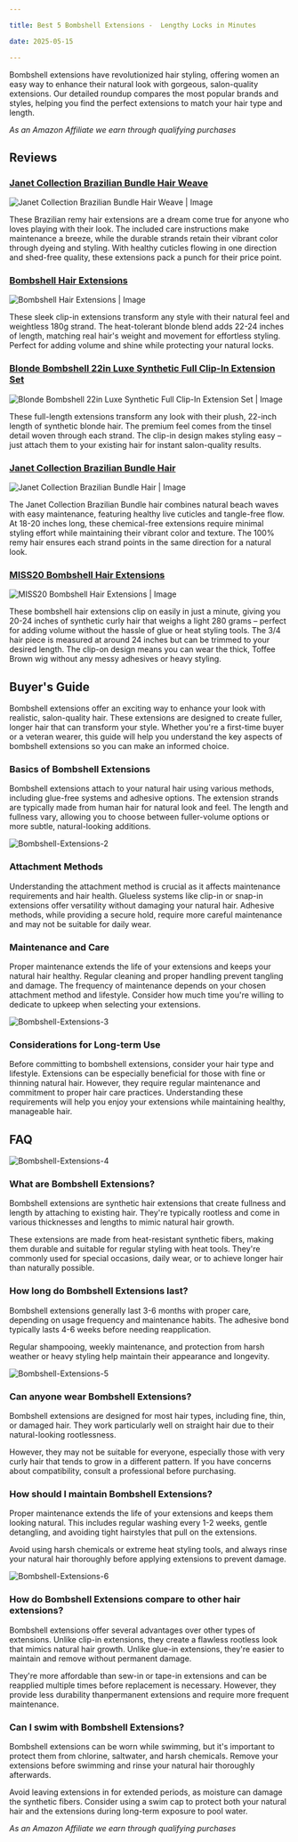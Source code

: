 ```yaml
---

title: Best 5 Bombshell Extensions -  Lengthy Locks in Minutes

date: 2025-05-15

---
```


Bombshell extensions have revolutionized hair styling, offering women an easy way to enhance their natural look with gorgeous, salon-quality extensions. Our detailed roundup compares the most popular brands and styles, helping you find the perfect extensions to match your hair type and length. 

*As an Amazon Affiliate we earn through qualifying purchases*


## Reviews


### [Janet Collection Brazilian Bundle Hair Weave](https://serp.ly/@bar/amazon/Bombshell+Extensions?utm\_term=janet-collection-brazilian-bundle-hair-weave)

![Janet Collection Brazilian Bundle Hair Weave | Image](https://encrypted-tbn1.gstatic.com/shopping?q=tbn:ANd9GcRw0WE2FoLHOYxSlf6SDlvCu3W\_CdCas6TEsLgvDwdmZ4ffcaGXjaV-IstA3qRCUtQdQcPcwMhL7Dj9UYWB-nvsK\_JnQq6VHw&usqp=CAY)

These Brazilian remy hair extensions are a dream come true for anyone who loves playing with their look. The included care instructions make maintenance a breeze, while the durable strands retain their vibrant color through dyeing and styling. With healthy cuticles flowing in one direction and shed-free quality, these extensions pack a punch for their price point. 


### [Bombshell Hair Extensions](https://serp.ly/@bar/amazon/Bombshell+Extensions?utm\_term=bombshell-hair-extensions)

![Bombshell Hair Extensions | Image](https://encrypted-tbn2.gstatic.com/shopping?q=tbn:ANd9GcSXm4ZxeY4d0wjvH3HS413h\_coRSwxKyzD3QGQdnG0nqfy5UBUb5FqoeOs8WpSfeXf1HjBSFaXBROGVEzkmePJngglQ\_mDMCg&usqp=CAY)

These sleek clip-in extensions transform any style with their natural feel and weightless 180g strand. The heat-tolerant blonde blend adds 22-24 inches of length, matching real hair's weight and movement for effortless styling. Perfect for adding volume and shine while protecting your natural locks. 


### [Blonde Bombshell 22in Luxe Synthetic Full Clip-In Extension Set](https://serp.ly/@bar/amazon/Bombshell+Extensions?utm\_term=blonde-bombshell-22in-luxe-synthetic-full-clip-in-extension-set)

![Blonde Bombshell 22in Luxe Synthetic Full Clip-In Extension Set | Image](https://encrypted-tbn3.gstatic.com/shopping?q=tbn:ANd9GcTia0AwR8\_oHC1TfGON7geLCUy4a5U8BgLJ5aoeWUiZ9TUyNdddRkU5LXwXJXRgjOjudkk5uQdTtIm-1S5mQYQrcxIKRZaU&usqp=CAY)

These full-length extensions transform any look with their plush, 22-inch length of synthetic blonde hair. The premium feel comes from the tinsel detail woven through each strand. The clip-in design makes styling easy – just attach them to your existing hair for instant salon-quality results. 


### [Janet Collection Brazilian Bundle Hair](https://serp.ly/@bar/amazon/Bombshell+Extensions?utm\_term=janet-collection-brazilian-bundle-hair)

![Janet Collection Brazilian Bundle Hair | Image](https://encrypted-tbn3.gstatic.com/shopping?q=tbn:ANd9GcQYQHLRvcLH5jSCWB59tmRVYAbcPX0-9qeogfccZ7Qg-y4ZDvjMjH\_zRJ2KT2huyAecE17P0SR5-DQ3pwuX9caocaXZVcCK&usqp=CAY)

The Janet Collection Brazilian Bundle hair combines natural beach waves with easy maintenance, featuring healthy live cuticles and tangle-free flow. At 18-20 inches long, these chemical-free extensions require minimal styling effort while maintaining their vibrant color and texture. The 100% remy hair ensures each strand points in the same direction for a natural look. 


### [MISS20 Bombshell Hair Extensions](https://serp.ly/@bar/amazon/Bombshell+Extensions?utm\_term=miss20-bombshell-hair-extensions)

![MISS20 Bombshell Hair Extensions | Image](https://encrypted-tbn1.gstatic.com/shopping?q=tbn:ANd9GcQCJsC2eHtSrO3jwXr1CNLIwKBKRJrC3pKbC2LIFXYHWY8hy9EQlR6\_Leuutb7rsoFlWNGWHUNE8vLFP4aJW5ENfof3TOaC&usqp=CAY)

These bombshell hair extensions clip on easily in just a minute, giving you 20-24 inches of synthetic curly hair that weighs a light 280 grams – perfect for adding volume without the hassle of glue or heat styling tools. The 3/4 hair piece is measured at around 24 inches but can be trimmed to your desired length. The clip-on design means you can wear the thick, Toffee Brown wig without any messy adhesives or heavy styling. 


## Buyer's Guide

Bombshell extensions offer an exciting way to enhance your look with realistic, salon-quality hair. These extensions are designed to create fuller, longer hair that can transform your style. Whether you're a first-time buyer or a veteran wearer, this guide will help you understand the key aspects of bombshell extensions so you can make an informed choice. 


### Basics of Bombshell Extensions

Bombshell extensions attach to your natural hair using various methods, including glue-free systems and adhesive options. The extension strands are typically made from human hair for natural look and feel. The length and fullness vary, allowing you to choose between fuller-volume options or more subtle, natural-looking additions. 

![Bombshell-Extensions-2](https://imagedelivery.net/vy2bglCGN6hEeWOnSe2c7A/Bombshell-Extensions-2/h=540,fit=pad,background=black)


### Attachment Methods

Understanding the attachment method is crucial as it affects maintenance requirements and hair health. Glueless systems like clip-in or snap-in extensions offer versatility without damaging your natural hair. Adhesive methods, while providing a secure hold, require more careful maintenance and may not be suitable for daily wear. 


### Maintenance and Care

Proper maintenance extends the life of your extensions and keeps your natural hair healthy. Regular cleaning and proper handling prevent tangling and damage. The frequency of maintenance depends on your chosen attachment method and lifestyle. Consider how much time you're willing to dedicate to upkeep when selecting your extensions. 

![Bombshell-Extensions-3](https://imagedelivery.net/vy2bglCGN6hEeWOnSe2c7A/Bombshell-Extensions-3/h=540,fit=pad,background=black)


### Considerations for Long-term Use

Before committing to bombshell extensions, consider your hair type and lifestyle. Extensions can be especially beneficial for those with fine or thinning natural hair. However, they require regular maintenance and commitment to proper hair care practices. Understanding these requirements will help you enjoy your extensions while maintaining healthy, manageable hair. 


## FAQ

![Bombshell-Extensions-4](https://imagedelivery.net/vy2bglCGN6hEeWOnSe2c7A/Bombshell-Extensions-4/h=540,fit=pad,background=black)


### What are Bombshell Extensions?

Bombshell extensions are synthetic hair extensions that create fullness and length by attaching to existing hair. They're typically rootless and come in various thicknesses and lengths to mimic natural hair growth. 

These extensions are made from heat-resistant synthetic fibers, making them durable and suitable for regular styling with heat tools. They're commonly used for special occasions, daily wear, or to achieve longer hair than naturally possible. 


### How long do Bombshell Extensions last?

Bombshell extensions generally last 3-6 months with proper care, depending on usage frequency and maintenance habits. The adhesive bond typically lasts 4-6 weeks before needing reapplication. 

Regular shampooing, weekly maintenance, and protection from harsh weather or heavy styling help maintain their appearance and longevity. 

![Bombshell-Extensions-5](https://imagedelivery.net/vy2bglCGN6hEeWOnSe2c7A/Bombshell-Extensions-5/h=540,fit=pad,background=black)


### Can anyone wear Bombshell Extensions?

Bombshell extensions are designed for most hair types, including fine, thin, or damaged hair. They work particularly well on straight hair due to their natural-looking rootlessness. 

However, they may not be suitable for everyone, especially those with very curly hair that tends to grow in a different pattern. If you have concerns about compatibility, consult a professional before purchasing. 


### How should I maintain Bombshell Extensions?

Proper maintenance extends the life of your extensions and keeps them looking natural. This includes regular washing every 1-2 weeks, gentle detangling, and avoiding tight hairstyles that pull on the extensions. 

Avoid using harsh chemicals or extreme heat styling tools, and always rinse your natural hair thoroughly before applying extensions to prevent damage. 

![Bombshell-Extensions-6](https://imagedelivery.net/vy2bglCGN6hEeWOnSe2c7A/Bombshell-Extensions-6/h=540,fit=pad,background=black)


### How do Bombshell Extensions compare to other hair extensions?

Bombshell extensions offer several advantages over other types of extensions. Unlike clip-in extensions, they create a flawless rootless look that mimics natural hair growth. Unlike glue-in extensions, they're easier to maintain and remove without permanent damage. 

They're more affordable than sew-in or tape-in extensions and can be reapplied multiple times before replacement is necessary. However, they provide less durability thanpermanent extensions and require more frequent maintenance. 


### Can I swim with Bombshell Extensions?

Bombshell extensions can be worn while swimming, but it's important to protect them from chlorine, saltwater, and harsh chemicals. Remove your extensions before swimming and rinse your natural hair thoroughly afterwards. 

Avoid leaving extensions in for extended periods, as moisture can damage the synthetic fibers. Consider using a swim cap to protect both your natural hair and the extensions during long-term exposure to pool water. 

*As an Amazon Affiliate we earn through qualifying purchases*